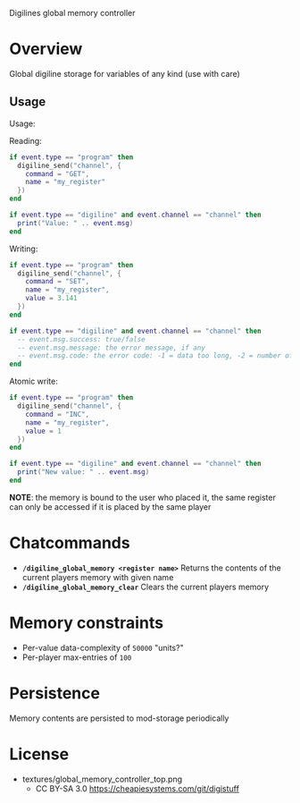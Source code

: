 
Digilines global memory controller
# Overview

Global digiline storage for variables of any kind (use with care)

## Usage

Usage:

Reading:
```lua
if event.type == "program" then
  digiline_send("channel", {
    command = "GET",
    name = "my_register"
  })
end

if event.type == "digiline" and event.channel == "channel" then
  print("Value: " .. event.msg)
end
```

Writing:
```lua
if event.type == "program" then
  digiline_send("channel", {
    command = "SET",
    name = "my_register",
    value = 3.141
  })
end

if event.type == "digiline" and event.channel == "channel" then
  -- event.msg.success: true/false
  -- event.msg.message: the error message, if any
  -- event.msg.code: the error code: -1 = data too long, -2 = number of per-player entries exceeded
end
```

Atomic write:
```lua
if event.type == "program" then
  digiline_send("channel", {
    command = "INC",
    name = "my_register",
    value = 1
  })
end

if event.type == "digiline" and event.channel == "channel" then
  print("New value: " .. event.msg)
end
```

**NOTE**: the memory is bound to the user who placed it, the same register can only be accessed if it is placed by the same player

# Chatcommands

* **`/digiline_global_memory <register name>`** Returns the contents of the current players
 memory with given name
* **`/digiline_global_memory_clear`** Clears the current players memory

# Memory constraints

* Per-value data-complexity of `50000` "units?"
* Per-player max-entries of `100`

# Persistence

Memory contents are persisted to mod-storage periodically

# License

* textures/global_memory_controller_top.png
  * CC BY-SA 3.0 https://cheapiesystems.com/git/digistuff
